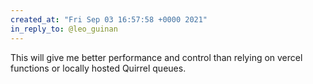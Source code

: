 ```yaml
---
created_at: "Fri Sep 03 16:57:58 +0000 2021"
in_reply_to: @leo_guinan
---
```


This will give me better performance and control than relying on vercel functions or locally hosted Quirrel queues.